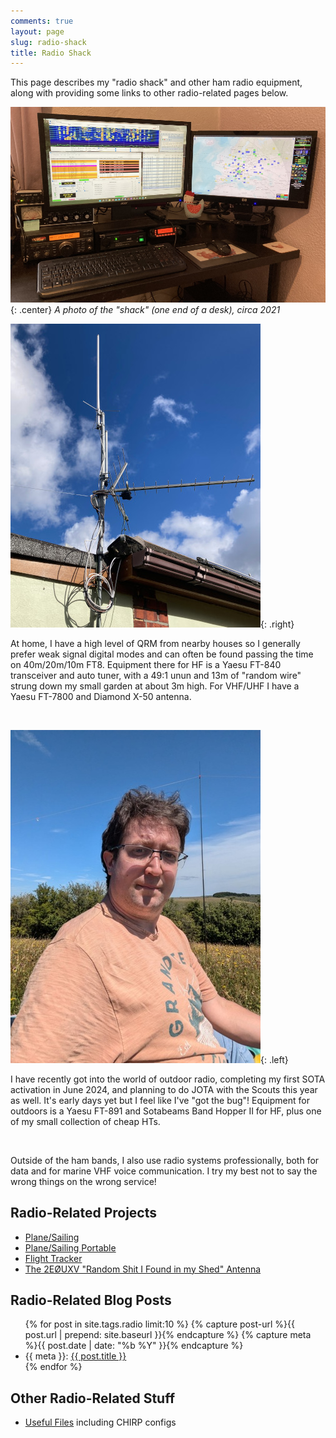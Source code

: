```yaml
---
comments: true
layout: page
slug: radio-shack
title: Radio Shack
---
```


This page describes my "radio shack" and other ham radio equipment, along with providing some links to other radio-related pages below.

![Radio Shack Setup](/hardware/radioshack/shack.jpg){: .center}
*A photo of the "shack" (one end of a desk), circa 2021*

![Antenna Setup](/hardware/radioshack/antennas.jpg){: .right}

At home, I have a high level of QRM from nearby houses so I generally prefer weak signal digital modes and can often be found passing the time on 40m/20m/10m FT8. Equipment there for HF is a Yaesu FT-840 transceiver and auto tuner,  with a 49:1 unun and 13m of "random wire" strung down my small garden at about 3m high. For VHF/UHF I have a Yaesu FT-7800 and Diamond X-50 antenna.

<div class="clear"></div><br/>

![A picture of me operating from a field with an HF dipole antenna](/hardware/radioshack/me-sota.jpg){: .left}

I have recently got into the world of outdoor radio, completing my first SOTA activation in June 2024, and planning to do JOTA with the Scouts this year as well. It's early days yet but I feel like I've "got the bug"! Equipment for outdoors is a Yaesu FT-891 and Sotabeams Band Hopper II for HF, plus one of my small collection of cheap HTs.

<div class="clear"></div><br/>

Outside of the ham bands, I also use radio systems professionally, both for data and for marine VHF voice communication. I try my best not to say the wrong things on the wrong service!

## Radio-Related Projects

* [Plane/Sailing](/hardware/planesailing/)
* [Plane/Sailing Portable](/projects/planesailing-portable/)
* [Flight Tracker](/hardware/flight-tracker/)
* [The 2EØUXV "Random Shit I Found in my Shed" Antenna](/hardware/radioshack/2e0uxv-random-shit-i-found-in-my-shed-antenna)

## Radio-Related Blog Posts

<ul>
{% for post in site.tags.radio limit:10 %}
{% capture post-url %}{{ post.url | prepend: site.baseurl }}{% endcapture %}
{% capture meta %}{{ post.date | date: "%b %Y" }}{% endcapture %}
<li>{{ meta }}: <a href="{{ post-url }}">{{ post.title }}</a></li>
{% endfor %}
</ul>

## Other Radio-Related Stuff

* [Useful Files](/hardware/radioshack/useful-files/) including CHIRP configs
